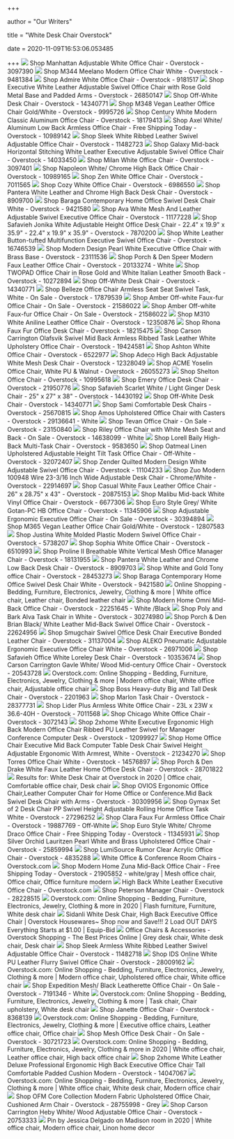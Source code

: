 +++
        
author = "Our Writers"
        
title = "White Desk Chair Overstock"
        
date = 2020-11-09T16:53:06.053485
        
+++
[ ![](https://ak1.ostkcdn.com/images/products/3/P11229440.jpg)](https://ak1.ostkcdn.com/images/products/3/P11229440.jpg) Shop Manhattan Adjustable White Office Chair - Overstock - 3097390
[ ![](https://ak1.ostkcdn.com/images/products/9481384/M344-Meelano-Modern-Office-Chair-White-0ffa90b5-6b46-4713-a3ca-f6810f3f440a_600.jpg?impolicy=medium)](https://ak1.ostkcdn.com/images/products/9481384/M344-Meelano-Modern-Office-Chair-White-0ffa90b5-6b46-4713-a3ca-f6810f3f440a_600.jpg?impolicy=medium) Shop M344 Meelano Modern Office Chair White - Overstock - 9481384
[ ![](https://ak1.ostkcdn.com/images/products/9181517/Admire-White-Office-Chair-92a08745-8bd9-41e1-b8b3-4c7d3ca9e64b_600.jpg?impolicy=medium)](https://ak1.ostkcdn.com/images/products/9181517/Admire-White-Office-Chair-92a08745-8bd9-41e1-b8b3-4c7d3ca9e64b_600.jpg?impolicy=medium) Shop Admire White Office Chair - Overstock - 9181517
[ ![](https://ak1.ostkcdn.com/images/products/26850147/Executive-White-Leather-Adjustable-Swivel-Office-Chair-With-Rose-Gold-Metal-Base-And-Padded-Arms-a9adcb94-6333-4dc9-a5df-f213dc1297f1.jpg)](https://ak1.ostkcdn.com/images/products/26850147/Executive-White-Leather-Adjustable-Swivel-Office-Chair-With-Rose-Gold-Metal-Base-And-Padded-Arms-a9adcb94-6333-4dc9-a5df-f213dc1297f1.jpg) Shop Executive White Leather Adjustable Swivel Office Chair with Rose Gold  Metal Base and Padded Arms - Overstock - 26850147
[ ![](https://ak1.ostkcdn.com/images/products/14340771/Barcalounger-Off-white-Desk-Chair-4237cbdf-8862-4edf-bd75-f29757a0b25d_600.jpg?impolicy=medium)](https://ak1.ostkcdn.com/images/products/14340771/Barcalounger-Off-white-Desk-Chair-4237cbdf-8862-4edf-bd75-f29757a0b25d_600.jpg?impolicy=medium) Shop Off-White Desk Chair - Overstock - 14340771
[ ![](https://ak1.ostkcdn.com/images/products/9995726/M348-Vegan-Leather-Office-Chair-Gold-White-715056e3-1774-4152-9541-7a70715ad40f.jpg)](https://ak1.ostkcdn.com/images/products/9995726/M348-Vegan-Leather-Office-Chair-Gold-White-715056e3-1774-4152-9541-7a70715ad40f.jpg) Shop M348 Vegan Leather Office Chair Gold/White - Overstock - 9995726
[ ![](https://ak1.ostkcdn.com/images/products/18179413/Century-White-Modern-Classic-Aluminum-Office-Chair-89eb778b-a04c-43d5-bfab-bb579156cac4_600.jpg?impolicy=medium)](https://ak1.ostkcdn.com/images/products/18179413/Century-White-Modern-Classic-Aluminum-Office-Chair-89eb778b-a04c-43d5-bfab-bb579156cac4_600.jpg?impolicy=medium) Shop Century White Modern Classic Aluminum Office Chair - Overstock -  18179413
[ ![](https://ak1.ostkcdn.com/images/products/10989142/Axel-Low-Back-Office-Chair-Armless-White-Aluminum-7ac1b558-61fb-46ec-a2a4-2b5a8c4f3570_600.jpg?impolicy=medium)](https://ak1.ostkcdn.com/images/products/10989142/Axel-Low-Back-Office-Chair-Armless-White-Aluminum-7ac1b558-61fb-46ec-a2a4-2b5a8c4f3570_600.jpg?impolicy=medium) Shop Axel White/ Aluminum Low Back Armless Office Chair - Free Shipping  Today - Overstock - 10989142
[ ![](https://ak1.ostkcdn.com/images/products/11482723/Sleek-White-Ribbed-Leather-Swivel-Adjustable-Office-Chair-b7bccebc-ff07-49c3-910b-6a7aeb73bb34_600.jpg?impolicy=medium)](https://ak1.ostkcdn.com/images/products/11482723/Sleek-White-Ribbed-Leather-Swivel-Adjustable-Office-Chair-b7bccebc-ff07-49c3-910b-6a7aeb73bb34_600.jpg?impolicy=medium) Shop Sleek White Ribbed Leather Swivel Adjustable Office Chair - Overstock  - 11482723
[ ![](https://ak1.ostkcdn.com/images/products/14033450/Galaxy-Mid-back-Horizontal-Stitching-White-Leather-Executive-Adjustable-Swivel-Office-Chair-e2510be8-debf-421e-acae-0d05ed8b9a28_600.jpg?impolicy=medium)](https://ak1.ostkcdn.com/images/products/14033450/Galaxy-Mid-back-Horizontal-Stitching-White-Leather-Executive-Adjustable-Swivel-Office-Chair-e2510be8-debf-421e-acae-0d05ed8b9a28_600.jpg?impolicy=medium) Shop Galaxy Mid-back Horizontal Stitching White Leather Executive  Adjustable Swivel Office Chair - Overstock - 14033450
[ ![](https://ak1.ostkcdn.com/images/products/3/P11229459.jpg?impolicy=medium)](https://ak1.ostkcdn.com/images/products/3/P11229459.jpg?impolicy=medium) Shop Milan White Office Chair - Overstock - 3097401
[ ![](https://ak1.ostkcdn.com/images/products/10989165/Napoleon-High-Back-Office-Chair-White-Chrome-629571ae-0394-4eb7-ae4c-92f850ad3c1e_600.jpg?impolicy=medium)](https://ak1.ostkcdn.com/images/products/10989165/Napoleon-High-Back-Office-Chair-White-Chrome-629571ae-0394-4eb7-ae4c-92f850ad3c1e_600.jpg?impolicy=medium) Shop Napoleon White/ Chrome High Back Office Chair - Overstock - 10989165
[ ![](https://ak1.ostkcdn.com/images/products/P14518637.jpg?impolicy=medium)](https://ak1.ostkcdn.com/images/products/P14518637.jpg?impolicy=medium) Shop Zen White Office Chair - Overstock - 7011565
[ ![](https://ak1.ostkcdn.com/images/products/P14497043.jpg?impolicy=medium)](https://ak1.ostkcdn.com/images/products/P14497043.jpg?impolicy=medium) Shop Cozy White Office Chair - Overstock - 6986550
[ ![](https://ak1.ostkcdn.com/images/products/8909700/Pantera-White-Leather-and-Chrome-High-Back-Desk-Chair-c4a26677-8a73-4f6d-bbaa-0bd51451d67a_600.jpg?impolicy=medium)](https://ak1.ostkcdn.com/images/products/8909700/Pantera-White-Leather-and-Chrome-High-Back-Desk-Chair-c4a26677-8a73-4f6d-bbaa-0bd51451d67a_600.jpg?impolicy=medium) Shop Pantera White Leather and Chrome High Back Desk Chair - Overstock -  8909700
[ ![](https://ak1.ostkcdn.com/images/products/9421580/Signature-Design-by-Ashley-Baraga-Home-Office-Swivel-Desk-Chair-afdcccb4-e99d-44bc-a094-e1803c838059_600.jpg?impolicy=medium)](https://ak1.ostkcdn.com/images/products/9421580/Signature-Design-by-Ashley-Baraga-Home-Office-Swivel-Desk-Chair-afdcccb4-e99d-44bc-a094-e1803c838059_600.jpg?impolicy=medium) Shop Baraga Contemporary Home Office Swivel Desk Chair White - Overstock -  9421580
[ ![](https://ak1.ostkcdn.com/images/products/11177228/Ava-White-Mesh-And-Leather-Adjustable-Swivel-Executive-Office-Chair-9619f072-a4b1-41c7-9fe9-8ef1c343841f_600.jpg?impolicy=medium)](https://ak1.ostkcdn.com/images/products/11177228/Ava-White-Mesh-And-Leather-Adjustable-Swivel-Executive-Office-Chair-9619f072-a4b1-41c7-9fe9-8ef1c343841f_600.jpg?impolicy=medium) Shop Ava White Mesh And Leather Adjustable Swivel Executive Office Chair -  Overstock - 11177228
[ ![](https://ak1.ostkcdn.com/images/products/7870200/Safavieh-Jonika-White-Adjustable-Height-Desk-Chair-22.4-x-19.9-x-35.9-9634ab92-f051-46c1-9f04-23feaca5a5b9_600.jpg?impolicy=medium)](https://ak1.ostkcdn.com/images/products/7870200/Safavieh-Jonika-White-Adjustable-Height-Desk-Chair-22.4-x-19.9-x-35.9-9634ab92-f051-46c1-9f04-23feaca5a5b9_600.jpg?impolicy=medium) Shop Safavieh Jonika White Adjustable Height Office Desk Chair - 22.4" x  19.9" x 35.9" - 22.4" x 19.9" x 35.9" - Overstock - 7870200
[ ![](https://ak1.ostkcdn.com/images/products/16746539/Multifunction-White-Leather-Button-Tufted-Executive-Swivel-Office-Chair-9868de12-ef2e-406f-ad9d-273850c84913_600.jpg?impolicy=medium)](https://ak1.ostkcdn.com/images/products/16746539/Multifunction-White-Leather-Button-Tufted-Executive-Swivel-Office-Chair-9868de12-ef2e-406f-ad9d-273850c84913_600.jpg?impolicy=medium) Shop White Leather Button-tufted Multifunction Executive Swivel Office Chair  - Overstock - 16746539
[ ![](https://ak1.ostkcdn.com/images/products/23111536/Modern-Design-Pearl-White-Executive-Office-Chair-with-Brass-Base-fa4dd063-546b-4ad0-b596-9b3efb497d4f_600.jpg?impolicy=medium)](https://ak1.ostkcdn.com/images/products/23111536/Modern-Design-Pearl-White-Executive-Office-Chair-with-Brass-Base-fa4dd063-546b-4ad0-b596-9b3efb497d4f_600.jpg?impolicy=medium) Shop Modern Design Pearl White Executive Office Chair with Brass Base -  Overstock - 23111536
[ ![](https://ak1.ostkcdn.com/images/products/is/images/direct/e362a50a65c0477a2ae712210f0063f424c49801/Porch-%26-Den-Speer-Modern-Faux-Leather-Office-Chair.jpg?impolicy=medium)](https://ak1.ostkcdn.com/images/products/is/images/direct/e362a50a65c0477a2ae712210f0063f424c49801/Porch-%26-Den-Speer-Modern-Faux-Leather-Office-Chair.jpg?impolicy=medium) Shop Porch & Den Speer Modern Faux Leather Office Chair - Overstock -  20133274 - White
[ ![](https://ak1.ostkcdn.com/images/products/10272894/TWOPAD-Office-Chair-in-Rose-Gold-and-White-Italian-Leather-Smooth-Back-b2f6b581-affe-4625-bd80-dcd09c2c57b4_600.jpg?impolicy=medium)](https://ak1.ostkcdn.com/images/products/10272894/TWOPAD-Office-Chair-in-Rose-Gold-and-White-Italian-Leather-Smooth-Back-b2f6b581-affe-4625-bd80-dcd09c2c57b4_600.jpg?impolicy=medium) Shop TWOPAD Office Chair in Rose Gold and White Italian Leather Smooth Back  - Overstock - 10272894
[ ![](https://ak1.ostkcdn.com/images/products/14340771/Barcalounger-Off-white-Desk-Chair-600057c6-bf8d-4b49-9470-89836c9374bf_600.jpg?impolicy=medium)](https://ak1.ostkcdn.com/images/products/14340771/Barcalounger-Off-white-Desk-Chair-600057c6-bf8d-4b49-9470-89836c9374bf_600.jpg?impolicy=medium) Shop Off-White Desk Chair - Overstock - 14340771
[ ![](https://ak1.ostkcdn.com/images/products/is/images/direct/fc492efe89e4e9a8f0779d79de9a4e040f98c685/Belleze-Ribbed-Office-Chair-Armless-Seat-Desk-Seat-Swivel-Task%2C-White.jpg?impolicy=medium)](https://ak1.ostkcdn.com/images/products/is/images/direct/fc492efe89e4e9a8f0779d79de9a4e040f98c685/Belleze-Ribbed-Office-Chair-Armless-Seat-Desk-Seat-Swivel-Task%2C-White.jpg?impolicy=medium) Shop Belleze Office Chair Armless Seat Seat Swivel Task, White - On Sale -  Overstock - 17879539
[ ![](https://ak1.ostkcdn.com/images/products/21586022/Amber-Off-white-Faux-Office-Chair-52492ce5-cf01-45bc-acec-9c653465b917.jpg)](https://ak1.ostkcdn.com/images/products/21586022/Amber-Off-white-Faux-Office-Chair-52492ce5-cf01-45bc-acec-9c653465b917.jpg) Shop Amber Off-white Faux-fur Office Chair - On Sale - Overstock - 21586022
[ ![](https://ak1.ostkcdn.com/images/products/21586022/Amber-Off-white-Faux-Office-Chair-86dbbf46-7825-4808-bab0-a36d87666c49_600.jpg?impolicy=medium)](https://ak1.ostkcdn.com/images/products/21586022/Amber-Off-white-Faux-Office-Chair-86dbbf46-7825-4808-bab0-a36d87666c49_600.jpg?impolicy=medium) Shop Amber Off-white Faux-fur Office Chair - On Sale - Overstock - 21586022
[ ![](https://ak1.ostkcdn.com/images/products/12350876/M310-White-Aniline-Leather-Office-Chair-1db6841c-16f1-42bc-8f7a-786d8a648f45_600.jpg?impolicy=medium)](https://ak1.ostkcdn.com/images/products/12350876/M310-White-Aniline-Leather-Office-Chair-1db6841c-16f1-42bc-8f7a-786d8a648f45_600.jpg?impolicy=medium) Shop M310 White Aniline Leather Office Chair - Overstock - 12350876
[ ![](https://ak1.ostkcdn.com/images/products/18215475/Rhona-Faux-Fur-Office-Desk-Chair-26a43ae9-3c0d-48bc-b758-9ef587180ee8.jpg)](https://ak1.ostkcdn.com/images/products/18215475/Rhona-Faux-Fur-Office-Desk-Chair-26a43ae9-3c0d-48bc-b758-9ef587180ee8.jpg) Shop Rhona Faux Fur Office Desk Chair - Overstock - 18215475
[ ![](https://ak1.ostkcdn.com/images/products/is/images/direct/9cd6a3cb9bd1861e7af021581f1af7261d9aa95d/Carson-Carrington-Olafsvik-Swivel-Mid-Back-Armless-Ribbed-Task-Leather-White-Upholstery-Office-Chair.jpg?impolicy=medium)](https://ak1.ostkcdn.com/images/products/is/images/direct/9cd6a3cb9bd1861e7af021581f1af7261d9aa95d/Carson-Carrington-Olafsvik-Swivel-Mid-Back-Armless-Ribbed-Task-Leather-White-Upholstery-Office-Chair.jpg?impolicy=medium) Shop Carson Carrington Olafsvik Swivel Mid Back Armless Ribbed Task Leather  White Upholstery Office Chair - Overstock - 19424581
[ ![](https://ak1.ostkcdn.com/images/products/6522977/Ashton-White-Office-Chair-2f7190f0-53c7-4d72-b7eb-f1a11dbc70b5_600.jpg?impolicy=medium)](https://ak1.ostkcdn.com/images/products/6522977/Ashton-White-Office-Chair-2f7190f0-53c7-4d72-b7eb-f1a11dbc70b5_600.jpg?impolicy=medium) Shop Ashton White Office Chair - Overstock - 6522977
[ ![](https://ak1.ostkcdn.com/images/products/12328049/Adeco-High-Back-Adjustable-White-Mesh-Desk-Chair-692346c6-bf7c-4695-a72c-0a7c964b1087_600.jpg?impolicy=medium)](https://ak1.ostkcdn.com/images/products/12328049/Adeco-High-Back-Adjustable-White-Mesh-Desk-Chair-692346c6-bf7c-4695-a72c-0a7c964b1087_600.jpg?impolicy=medium) Shop Adeco High Back Adjustable White Mesh Desk Chair - Overstock - 12328049
[ ![](https://ak1.ostkcdn.com/images/products/26055273/ACME-Yoselin-Office-Chair-White-PU-Walnut-d2579555-db35-43f4-9cc6-46eb1959a89b_600.jpg?impolicy=medium)](https://ak1.ostkcdn.com/images/products/26055273/ACME-Yoselin-Office-Chair-White-PU-Walnut-d2579555-db35-43f4-9cc6-46eb1959a89b_600.jpg?impolicy=medium) Shop ACME Yoselin Office Chair, White PU & Walnut - Overstock - 26055273
[ ![](https://ak1.ostkcdn.com/images/products/10995618/Shelton-Office-Chair-b6a43554-d84f-4076-908b-5e94233072ac_600.jpg?impolicy=medium)](https://ak1.ostkcdn.com/images/products/10995618/Shelton-Office-Chair-b6a43554-d84f-4076-908b-5e94233072ac_600.jpg?impolicy=medium) Shop Shelton Office Chair - Overstock - 10995618
[ ![](https://ak1.ostkcdn.com/images/products/21950776/Emery-Office-Desk-Chair-05128253-496e-474f-9e72-4695b0ec313d_600.jpg?impolicy=medium)](https://ak1.ostkcdn.com/images/products/21950776/Emery-Office-Desk-Chair-05128253-496e-474f-9e72-4695b0ec313d_600.jpg?impolicy=medium) Shop Emery Office Desk Chair - Overstock - 21950776
[ ![](https://ak1.ostkcdn.com/images/products/14430192/Safavieh-Scarlet-White-Light-Ginger-Desk-Chair-25-x-27-x-38-121ea3da-0ddd-428c-a908-0437d4e9dc18_600.jpg?impolicy=medium)](https://ak1.ostkcdn.com/images/products/14430192/Safavieh-Scarlet-White-Light-Ginger-Desk-Chair-25-x-27-x-38-121ea3da-0ddd-428c-a908-0437d4e9dc18_600.jpg?impolicy=medium) Shop Safavieh Scarlet White / Light Ginger Desk Chair - 25" x 27" x 38" -  Overstock - 14430192
[ ![](https://ak1.ostkcdn.com/images/products/14340771/Barcalounger-Off-white-Desk-Chair-355908b2-ab94-4b67-ae92-9771b429b5fe_600.jpg?impolicy=medium)](https://ak1.ostkcdn.com/images/products/14340771/Barcalounger-Off-white-Desk-Chair-355908b2-ab94-4b67-ae92-9771b429b5fe_600.jpg?impolicy=medium) Shop Off-White Desk Chair - Overstock - 14340771
[ ![](https://ak1.ostkcdn.com/images/products/is/images/direct/2699927c943e6ab1f62742f0064d81562a56d761/Sami-Comfortable-Desk-Chairs.jpg?impolicy=medium)](https://ak1.ostkcdn.com/images/products/is/images/direct/2699927c943e6ab1f62742f0064d81562a56d761/Sami-Comfortable-Desk-Chairs.jpg?impolicy=medium) Shop Sami Comfortable Desk Chairs - Overstock - 25670815
[ ![](https://ak1.ostkcdn.com/images/products/29136641/Amos-Upholstered-Office-Chair-with-Casters-44083602-173a-4240-a625-abef57737c39_600.jpg?impolicy=medium)](https://ak1.ostkcdn.com/images/products/29136641/Amos-Upholstered-Office-Chair-with-Casters-44083602-173a-4240-a625-abef57737c39_600.jpg?impolicy=medium) Shop Amos Upholstered Office Chair with Casters - Overstock - 29136641 -  White
[ ![](https://ak1.ostkcdn.com/images/products/23150840/Tevan-Office-Chair-21a541f1-1db5-4f44-a3e6-a7ccb2212959_600.jpg?impolicy=medium)](https://ak1.ostkcdn.com/images/products/23150840/Tevan-Office-Chair-21a541f1-1db5-4f44-a3e6-a7ccb2212959_600.jpg?impolicy=medium) Shop Tevan Office Chair - On Sale - Overstock - 23150840
[ ![](https://ak1.ostkcdn.com/images/products/is/images/direct/42b38e8ebe886015e8cd72c3b164752f36acf4cb/OSP-Riley-Office-Chair-with-White-Mesh-Seat-and-Back.jpg?impolicy=medium)](https://ak1.ostkcdn.com/images/products/is/images/direct/42b38e8ebe886015e8cd72c3b164752f36acf4cb/OSP-Riley-Office-Chair-with-White-Mesh-Seat-and-Back.jpg?impolicy=medium) Shop Riley Office Chair with White Mesh Seat and Back - On Sale - Overstock  - 14638099 - White
[ ![](https://ak1.ostkcdn.com/images/products/9583650/Lorell-Baily-High-Back-Multi-Task-Chair-c8fd4554-46a7-4f72-8b0e-63199deb0a38_600.jpg?impolicy=medium)](https://ak1.ostkcdn.com/images/products/9583650/Lorell-Baily-High-Back-Multi-Task-Chair-c8fd4554-46a7-4f72-8b0e-63199deb0a38_600.jpg?impolicy=medium) Shop Lorell Baily High-Back Multi-Task Chair - Overstock - 9583650
[ ![](https://ak1.ostkcdn.com/images/products/is/images/direct/cfaf2de7c643138f04f59c42b19260ea95ede5c0/Oatmeal-Linen-Upholstered-Adjustable-Height-Tilt-Task-Office-Chair.jpg?impolicy=medium)](https://ak1.ostkcdn.com/images/products/is/images/direct/cfaf2de7c643138f04f59c42b19260ea95ede5c0/Oatmeal-Linen-Upholstered-Adjustable-Height-Tilt-Task-Office-Chair.jpg?impolicy=medium) Shop Oatmeal Linen Upholstered Adjustable Height Tilt Task Office Chair -  Off-White - Overstock - 32072407
[ ![](https://ak1.ostkcdn.com/images/products/11104233/Zender-Adjustable-Quilted-Design-Modern-Swivel-Office-Chair-073b76db-d966-43a3-b8b8-6d259eb0cf5f_600.jpg?impolicy=medium)](https://ak1.ostkcdn.com/images/products/11104233/Zender-Adjustable-Quilted-Design-Modern-Swivel-Office-Chair-073b76db-d966-43a3-b8b8-6d259eb0cf5f_600.jpg?impolicy=medium) Shop Zender Quilted Modern Design White Adjustable Swivel Office Chair -  Overstock - 11104233
[ ![](https://ak1.ostkcdn.com/images/products/is/images/direct/214f539bc93ea2fb7a3c1e056d558849596d7cd9/Zuo-Modern-100948-Wire-23-3-16-Inch-Wide-Adjustable-Desk-Chair.jpg?impolicy=medium)](https://ak1.ostkcdn.com/images/products/is/images/direct/214f539bc93ea2fb7a3c1e056d558849596d7cd9/Zuo-Modern-100948-Wire-23-3-16-Inch-Wide-Adjustable-Desk-Chair.jpg?impolicy=medium) Shop Zuo Modern 100948 Wire 23-3/16 Inch Wide Adjustable Desk Chair -  Chrome/White - Overstock - 22914697
[ ![](https://ak1.ostkcdn.com/images/products/20875153/Casual-White-Faux-Leather-Office-Chair-26-x-28.75-x-43-117396f4-d7cb-4658-a71e-354090f10907_600.jpg?impolicy=medium)](https://ak1.ostkcdn.com/images/products/20875153/Casual-White-Faux-Leather-Office-Chair-26-x-28.75-x-43-117396f4-d7cb-4658-a71e-354090f10907_600.jpg?impolicy=medium) Shop Casual White Faux Leather Office Chair - 26" x 28.75" x 43" - Overstock  - 20875153
[ ![](https://ak1.ostkcdn.com/images/products/6677306/Malibu-Mid-back-White-Vinyl-Office-Chair-50673609-8732-4406-bf2c-93d6826f6c1d_600.jpg?impolicy=medium)](https://ak1.ostkcdn.com/images/products/6677306/Malibu-Mid-back-White-Vinyl-Office-Chair-50673609-8732-4406-bf2c-93d6826f6c1d_600.jpg?impolicy=medium) Shop Malibu Mid-back White Vinyl Office Chair - Overstock - 6677306
[ ![](https://ak1.ostkcdn.com/images/products/11345906/Gotan-PC-HB-Office-Chair-Gray-White-3e41bb71-c9e4-4171-b491-ca126ac80137_600.jpg?impolicy=medium)](https://ak1.ostkcdn.com/images/products/11345906/Gotan-PC-HB-Office-Chair-Gray-White-3e41bb71-c9e4-4171-b491-ca126ac80137_600.jpg?impolicy=medium) Shop Euro Style Grey/ White Gotan-PC HB Office Chair - Overstock - 11345906
[ ![](https://ak1.ostkcdn.com/images/products/30394894/Adjustable-Ergonomic-Executive-Office-Chair-dba5b139-f254-4670-8884-a3f9ce6d2b25_600.jpg?impolicy=medium)](https://ak1.ostkcdn.com/images/products/30394894/Adjustable-Ergonomic-Executive-Office-Chair-dba5b139-f254-4670-8884-a3f9ce6d2b25_600.jpg?impolicy=medium) Shop Adjustable Ergonomic Executive Office Chair - On Sale - Overstock -  30394894
[ ![](https://ak1.ostkcdn.com/images/products/12807583/M365-Gold-White-Vegan-Leather-Office-Chair-92086a5a-a3a2-4afd-9b5d-47bdedc27253_600.jpg?impolicy=medium)](https://ak1.ostkcdn.com/images/products/12807583/M365-Gold-White-Vegan-Leather-Office-Chair-92086a5a-a3a2-4afd-9b5d-47bdedc27253_600.jpg?impolicy=medium) Shop M365 Vegan Leather Office Chair Gold/White - Overstock - 12807583
[ ![](https://ak1.ostkcdn.com/images/products/5738207/Justina-White-Molded-Plastic-Modern-Swivel-Office-Chair-P13471105.jpg?impolicy=medium)](https://ak1.ostkcdn.com/images/products/5738207/Justina-White-Molded-Plastic-Modern-Swivel-Office-Chair-P13471105.jpg?impolicy=medium) Shop Justina White Molded Plastic Modern Swivel Office Chair - Overstock -  5738207
[ ![](https://ak1.ostkcdn.com/images/products/6510993/Sophia-White-Office-Chair-576aa2bd-9158-4f94-a09c-1745d6c4fbaa_600.jpg?impolicy=medium)](https://ak1.ostkcdn.com/images/products/6510993/Sophia-White-Office-Chair-576aa2bd-9158-4f94-a09c-1745d6c4fbaa_600.jpg?impolicy=medium) Shop Sophia White Office Chair - Overstock - 6510993
[ ![](https://ak1.ostkcdn.com/images/products/18131955/Breathable-White-Vertical-Mesh-Managers-Chair-with-Fabric-Seat-in-Steel-with-Headrest-2b6f30c9-4bb6-4d34-b63d-b464b36c82ff_600.jpg?impolicy=medium)](https://ak1.ostkcdn.com/images/products/18131955/Breathable-White-Vertical-Mesh-Managers-Chair-with-Fabric-Seat-in-Steel-with-Headrest-2b6f30c9-4bb6-4d34-b63d-b464b36c82ff_600.jpg?impolicy=medium) Shop Proline II Breathable White Vertical Mesh Office Manager Chair -  Overstock - 18131955
[ ![](https://ak1.ostkcdn.com/images/products/8909703/Pantera-White-Leather-and-Chrome-Low-Back-Desk-Chair-a55ac9b0-dab2-440c-96e5-af5cfbf88a09_600.jpg?impolicy=medium)](https://ak1.ostkcdn.com/images/products/8909703/Pantera-White-Leather-and-Chrome-Low-Back-Desk-Chair-a55ac9b0-dab2-440c-96e5-af5cfbf88a09_600.jpg?impolicy=medium) Shop Pantera White Leather and Chrome Low Back Desk Chair - Overstock -  8909703
[ ![](https://ak1.ostkcdn.com/images/products/28453273/White-and-Gold-Tony-office-Chair-N-A-01a3f1bb-de8e-4e6e-9a5c-69d5886a80c4_600.jpg?impolicy=medium)](https://ak1.ostkcdn.com/images/products/28453273/White-and-Gold-Tony-office-Chair-N-A-01a3f1bb-de8e-4e6e-9a5c-69d5886a80c4_600.jpg?impolicy=medium) Shop White and Gold Tony office Chair - Overstock - 28453273
[ ![](https://ak1.ostkcdn.com/images/products/9421580/Signature-Design-by-Ashley-Baraga-Home-Office-Swivel-Desk-Chair-825187c0-7b5c-48a6-a70b-4ede3a7d49c5_600.jpg?impolicy=medium)](https://ak1.ostkcdn.com/images/products/9421580/Signature-Design-by-Ashley-Baraga-Home-Office-Swivel-Desk-Chair-825187c0-7b5c-48a6-a70b-4ede3a7d49c5_600.jpg?impolicy=medium) Shop Baraga Contemporary Home Office Swivel Desk Chair White - Overstock -  9421580
[ ![](https://i.pinimg.com/originals/4a/f2/5e/4af25e3dbaeb2071d8d1372dfe3f94e6.jpg)](https://i.pinimg.com/originals/4a/f2/5e/4af25e3dbaeb2071d8d1372dfe3f94e6.jpg) Online Shopping - Bedding, Furniture, Electronics, Jewelry, Clothing & more  | White office chair, Leather chair, Bonded leather chair
[ ![](https://ak1.ostkcdn.com/images/products/22251645/Modern-Home-Omni-Mid-Back-Office-Chair-c085e2b2-51d9-4e3e-a3a7-649da0ee317b_600.jpg?impolicy=medium)](https://ak1.ostkcdn.com/images/products/22251645/Modern-Home-Omni-Mid-Back-Office-Chair-c085e2b2-51d9-4e3e-a3a7-649da0ee317b_600.jpg?impolicy=medium) Shop Modern Home Omni Mid-Back Office Chair - Overstock - 22251645 - White /Black
[ ![](https://ak1.ostkcdn.com/images/products/30274980/Poly-and-Bark-Alva-Task-Chair-in-White-d46cd98e-6821-4856-8374-76fed1734235_600.jpg?impolicy=medium)](https://ak1.ostkcdn.com/images/products/30274980/Poly-and-Bark-Alva-Task-Chair-in-White-d46cd98e-6821-4856-8374-76fed1734235_600.jpg?impolicy=medium) Shop Poly and Bark Alva Task Chair in White - Overstock - 30274980
[ ![](https://ak1.ostkcdn.com/images/products/is/images/direct/04665257463894f487d380fe1bff5a21f9379d8b/Porch-%26-Den-Brian-Black--White-Leather-Mid-Back-Swivel-Office-Chair.jpg?impolicy=medium)](https://ak1.ostkcdn.com/images/products/is/images/direct/04665257463894f487d380fe1bff5a21f9379d8b/Porch-%26-Den-Brian-Black--White-Leather-Mid-Back-Swivel-Office-Chair.jpg?impolicy=medium) Shop Porch & Den Brian Black/ White Leather Mid-Back Swivel Office Chair -  Overstock - 22624956
[ ![](https://ak1.ostkcdn.com/images/products/31137004/Smugchair-Swivel-Office-Desk-Chair-Executive-Bonded-Leather-Chair-e5ba8835-4e0b-45e6-816d-87e6eb95c304_600.jpg?impolicy=medium)](https://ak1.ostkcdn.com/images/products/31137004/Smugchair-Swivel-Office-Desk-Chair-Executive-Bonded-Leather-Chair-e5ba8835-4e0b-45e6-816d-87e6eb95c304_600.jpg?impolicy=medium) Shop Smugchair Swivel Office Desk Chair Executive Bonded Leather Chair -  Overstock - 31137004
[ ![](https://ak1.ostkcdn.com/images/products/26971006/ALEKO-Pneumatic-Adjustable-Ergonomic-Executive-Office-Chair-White-dd52bd4b-77c7-4d4d-9f0a-2d91ee27c05a_600.jpg?impolicy=medium)](https://ak1.ostkcdn.com/images/products/26971006/ALEKO-Pneumatic-Adjustable-Ergonomic-Executive-Office-Chair-White-dd52bd4b-77c7-4d4d-9f0a-2d91ee27c05a_600.jpg?impolicy=medium) Shop ALEKO Pneumatic Adjustable Ergonomic Executive Office Chair White -  Overstock - 26971006
[ ![](https://ak1.ostkcdn.com/images/products/10353674/Safavieh-Office-White-Loreley-Desk-Chair-dbb35e2a-4c9d-4864-bf47-19a966dc8219_600.jpg?impolicy=medium)](https://ak1.ostkcdn.com/images/products/10353674/Safavieh-Office-White-Loreley-Desk-Chair-dbb35e2a-4c9d-4864-bf47-19a966dc8219_600.jpg?impolicy=medium) Shop Safavieh Office White Loreley Desk Chair - Overstock - 10353674
[ ![](https://ak1.ostkcdn.com/images/products/is/images/direct/eed16a01e6bfc9615846ba8d7c247d3ed6bdffb7/Carson-Carrington-Gavle-White--Wood-Mid-century-Office-Chair.jpg)](https://ak1.ostkcdn.com/images/products/is/images/direct/eed16a01e6bfc9615846ba8d7c247d3ed6bdffb7/Carson-Carrington-Gavle-White--Wood-Mid-century-Office-Chair.jpg) Shop Carson Carrington Gavle White/ Wood Mid-century Office Chair -  Overstock - 20543728
[ ![](https://i.pinimg.com/originals/59/e6/46/59e646f05c6e6f8471a25ea226e65b0a.jpg)](https://i.pinimg.com/originals/59/e6/46/59e646f05c6e6f8471a25ea226e65b0a.jpg) Overstock.com: Online Shopping - Bedding, Furniture, Electronics, Jewelry,  Clothing & more | Modern office chair, White office chair, Adjustable office  chair
[ ![](https://ak1.ostkcdn.com/images/products/2201963/Boss-Heavy-duty-Big-and-Tall-Desk-Chair-296a8bee-f263-4588-854d-ec33acf1eea2_600.jpg?impolicy=medium)](https://ak1.ostkcdn.com/images/products/2201963/Boss-Heavy-duty-Big-and-Tall-Desk-Chair-296a8bee-f263-4588-854d-ec33acf1eea2_600.jpg?impolicy=medium) Shop Boss Heavy-duty Big and Tall Desk Chair - Overstock - 2201963
[ ![](https://ak1.ostkcdn.com/images/products/28377731/Marlon-Task-Chair-12002bbc-777f-425c-bf07-c990c5280705_600.jpg?impolicy=medium)](https://ak1.ostkcdn.com/images/products/28377731/Marlon-Task-Chair-12002bbc-777f-425c-bf07-c990c5280705_600.jpg?impolicy=medium) Shop Marlon Task Chair - Overstock - 28377731
[ ![](https://ak1.ostkcdn.com/images/products/7011568/Lider-Plus-Armless-White-Office-Chair-c8babb46-7c53-41bd-9470-331dd69eb76a_600.jpg?impolicy=medium)](https://ak1.ostkcdn.com/images/products/7011568/Lider-Plus-Armless-White-Office-Chair-c8babb46-7c53-41bd-9470-331dd69eb76a_600.jpg?impolicy=medium) Shop Lider Plus Armless White Office Chair - 23L x 23W x 36.6-40H -  Overstock - 7011568
[ ![](https://ak1.ostkcdn.com/images/products/3/P11208426.jpg?impolicy=medium)](https://ak1.ostkcdn.com/images/products/3/P11208426.jpg?impolicy=medium) Shop Chicago White Office Chair - Overstock - 3072143
[ ![](https://ak1.ostkcdn.com/images/products/is/images/direct/71cc6e554925c9102f56c701971a2fa4b3b202f0/2xhome---White---High-back---Tall-Ribbed-PU-leather-Adjustable-Seat-Office-Chair.jpg?impolicy=medium)](https://ak1.ostkcdn.com/images/products/is/images/direct/71cc6e554925c9102f56c701971a2fa4b3b202f0/2xhome---White---High-back---Tall-Ribbed-PU-leather-Adjustable-Seat-Office-Chair.jpg?impolicy=medium) Shop 2xhome White Executive Ergonomic High Back Modern Office Chair Ribbed  PU Leather Swivel for Manager Conference Computer Desk - Overstock -  12099927
[ ![](https://ak1.ostkcdn.com/images/products/21234270/Home-Office-Chair-Executive-Mid-Back-Computer-Table-Desk-Chair-Swivel-Height-Adjustable-Ergonomic-With-Armrest-White-7d9e9073-5b87-4139-839d-9b115cbc2878_600.jpg?impolicy=medium)](https://ak1.ostkcdn.com/images/products/21234270/Home-Office-Chair-Executive-Mid-Back-Computer-Table-Desk-Chair-Swivel-Height-Adjustable-Ergonomic-With-Armrest-White-7d9e9073-5b87-4139-839d-9b115cbc2878_600.jpg?impolicy=medium) Shop Home Office Chair Executive Mid Back Computer Table Desk Chair Swivel  Height Adjustable Ergonomic With Armrest, White - Overstock - 21234270
[ ![](https://ak1.ostkcdn.com/images/products/14576897/Torres-Office-Chair-White-fe608cee-423f-4f29-986d-89a685382935_600.jpg?impolicy=medium)](https://ak1.ostkcdn.com/images/products/14576897/Torres-Office-Chair-White-fe608cee-423f-4f29-986d-89a685382935_600.jpg?impolicy=medium) Shop Torres Office Chair White - Overstock - 14576897
[ ![](https://ak1.ostkcdn.com/images/products/28701822/Porch-Den-Drake-White-Faux-Leather-Home-Office-Desk-Chair-69990ddf-0de5-47d3-b9ad-367160284e32_600.jpg?impolicy=medium)](https://ak1.ostkcdn.com/images/products/28701822/Porch-Den-Drake-White-Faux-Leather-Home-Office-Desk-Chair-69990ddf-0de5-47d3-b9ad-367160284e32_600.jpg?impolicy=medium) Shop Porch & Den Drake White Faux Leather Home Office Desk Chair - Overstock  - 28701822
[ ![](https://i.pinimg.com/originals/19/0b/d4/190bd4f48a0e826920b40fbd6593d615.png)](https://i.pinimg.com/originals/19/0b/d4/190bd4f48a0e826920b40fbd6593d615.png) Results for: White Desk Chair at Overstock in 2020 | Office chair,  Comfortable office chair, Desk chair
[ ![](https://ak1.ostkcdn.com/images/products/is/images/direct/92212a29be9d337b4136836012beb20b6565de79/OVIOS-Ergonomic-Office-Chair%2CLeather-Computer-Chair-for-Home-Office-or-Conference.Mid-Back-Swivel-Desk-Chair-with-Arms.jpg?impolicy=medium)](https://ak1.ostkcdn.com/images/products/is/images/direct/92212a29be9d337b4136836012beb20b6565de79/OVIOS-Ergonomic-Office-Chair%2CLeather-Computer-Chair-for-Home-Office-or-Conference.Mid-Back-Swivel-Desk-Chair-with-Arms.jpg?impolicy=medium) Shop OVIOS Ergonomic Office Chair,Leather Computer Chair for Home Office or  Conference.Mid Back Swivel Desk Chair with Arms - Overstock - 30309956
[ ![](https://ak1.ostkcdn.com/images/products/is/images/direct/c8de932df8ec47293d96cea19bf7cb793f24ce5d/Gymax-Set-of-2-Desk-Chair-PP-Swivel-Height-Adjustable-Rolling-Home-Office-Task-White.jpg?impolicy=medium)](https://ak1.ostkcdn.com/images/products/is/images/direct/c8de932df8ec47293d96cea19bf7cb793f24ce5d/Gymax-Set-of-2-Desk-Chair-PP-Swivel-Height-Adjustable-Rolling-Home-Office-Task-White.jpg?impolicy=medium) Shop Gymax Set of 2 Desk Chair PP Swivel Height Adjustable Rolling Home Office  Task White - Overstock - 27296252
[ ![](https://ak1.ostkcdn.com/images/products/is/images/direct/895806269473362bbd9bc9cf7c7aac1ea855460e/Clara-Faux-Fur-Armless-Office-Chair.jpg?impolicy=medium)](https://ak1.ostkcdn.com/images/products/is/images/direct/895806269473362bbd9bc9cf7c7aac1ea855460e/Clara-Faux-Fur-Armless-Office-Chair.jpg?impolicy=medium) Shop Clara Faux Fur Armless Office Chair - Overstock - 19887769 - Off-White
[ ![](https://ak1.ostkcdn.com/images/products/11345931/Draco-Office-Chair-White-Chrome-6a49397c-efc5-4ca2-a537-0be79d5e8837_600.jpg?impolicy=medium)](https://ak1.ostkcdn.com/images/products/11345931/Draco-Office-Chair-White-Chrome-6a49397c-efc5-4ca2-a537-0be79d5e8837_600.jpg?impolicy=medium) Shop Euro Style White/ Chrome Draco Office Chair - Free Shipping Today -  Overstock - 11345931
[ ![](https://ak1.ostkcdn.com/images/products/25859994/Pearl-White-and-Brass-Upholstered-Office-Chair-322f5661-ca23-4f5c-99f5-ae86b2d1e104_600.jpg?impolicy=medium)](https://ak1.ostkcdn.com/images/products/25859994/Pearl-White-and-Brass-Upholstered-Office-Chair-322f5661-ca23-4f5c-99f5-ae86b2d1e104_600.jpg?impolicy=medium) Shop Silver Orchid Lauritzen Pearl White and Brass Upholstered Office Chair  - Overstock - 25859994
[ ![](https://ak1.ostkcdn.com/images/products/4835288/LumiSource-Rumor-Clear-Acrylic-Office-Chair-N-A-81ca96fa-1e37-4e54-b59e-5e6a3bedd6e3.jpg)](https://ak1.ostkcdn.com/images/products/4835288/LumiSource-Rumor-Clear-Acrylic-Office-Chair-N-A-81ca96fa-1e37-4e54-b59e-5e6a3bedd6e3.jpg) Shop LumiSource Rumor Clear Acrylic Office Chair - Overstock - 4835288
[ ![](https://ak1.ostkcdn.com/images/products/is/images/direct/4d9f6486d9e85c01ce786f27669368fc7cbb1b26/Modern-Home-Zuna-Mid-Back-Office-Chair.jpg?imwidth=200&impolicy=medium)](https://ak1.ostkcdn.com/images/products/is/images/direct/4d9f6486d9e85c01ce786f27669368fc7cbb1b26/Modern-Home-Zuna-Mid-Back-Office-Chair.jpg?imwidth=200&impolicy=medium) White Office & Conference Room Chairs - Overstock.com
[ ![](https://i.pinimg.com/originals/98/91/0f/98910f114922f0a780ee548a3defb1fb.png)](https://i.pinimg.com/originals/98/91/0f/98910f114922f0a780ee548a3defb1fb.png) Shop Modern Home Zuna Mid-Back Office Chair - Free Shipping Today -  Overstock - 21905852 - white/gray | Mesh office chair, Office chair, Office  furniture modern
[ ![](https://cdn.decorpad.com/photos/2012/11/22/2bbf67382ffb.jpeg)](https://cdn.decorpad.com/photos/2012/11/22/2bbf67382ffb.jpeg) High Back White Leather Executive Office Chair - Overstock.com
[ ![](https://ak1.ostkcdn.com/images/products/28228515/OSP-Home-Furnishings-Peterson-Manager-Chair-N-A-427b723c-864e-49a2-bede-30dc92f7e61f_600.jpg?impolicy=medium)](https://ak1.ostkcdn.com/images/products/28228515/OSP-Home-Furnishings-Peterson-Manager-Chair-N-A-427b723c-864e-49a2-bede-30dc92f7e61f_600.jpg?impolicy=medium) Shop Peterson Manager Chair - Overstock - 28228515
[ ![](https://i.pinimg.com/474x/49/2a/a4/492aa4640ec7953b298d0db464809135.jpg)](https://i.pinimg.com/474x/49/2a/a4/492aa4640ec7953b298d0db464809135.jpg) Overstock.com: Online Shopping - Bedding, Furniture, Electronics, Jewelry,  Clothing & more in 2020 | Flash furniture, Furniture, White desk chair
[ ![](https://18cfdfd73150f69310ab-4d842a0601d0ae955a714605e7fb6d6f.ssl.cf2.rackcdn.com/6281/4517705.jpg)](https://18cfdfd73150f69310ab-4d842a0601d0ae955a714605e7fb6d6f.ssl.cf2.rackcdn.com/6281/4517705.jpg) Sidanli White Desk Chair, High Back Executive Office Chair | Overstock  Housewares~ Shop now and Save!!! 2 Load OUT DAYS Everything Starts at $1.00  | Equip-Bid
[ ![](https://i.pinimg.com/originals/b0/7f/39/b07f39ff86c4551d6e991ae2454a0c82.jpg)](https://i.pinimg.com/originals/b0/7f/39/b07f39ff86c4551d6e991ae2454a0c82.jpg) Office Chairs & Accessories - Overstock Shopping - The Best Prices Online |  Grey desk chair, White desk chair, Desk chair
[ ![](https://ak1.ostkcdn.com/images/products/11482718/Sleek-Armless-White-Ribbed-Leather-Swivel-Adjustable-Office-Chair-ce0238e6-e1dd-45d6-ba99-31dc7ee23c9d_600.jpg?impolicy=medium)](https://ak1.ostkcdn.com/images/products/11482718/Sleek-Armless-White-Ribbed-Leather-Swivel-Adjustable-Office-Chair-ce0238e6-e1dd-45d6-ba99-31dc7ee23c9d_600.jpg?impolicy=medium) Shop Sleek Armless White Ribbed Leather Swivel Adjustable Office Chair -  Overstock - 11482718
[ ![](https://ak1.ostkcdn.com/images/products/28009162/IDS-Online-White-PU-Leather-Flurry-Office-Chair-N-A-9709aca0-76df-473b-9629-753c9f6c962a_600.jpg?impolicy=medium)](https://ak1.ostkcdn.com/images/products/28009162/IDS-Online-White-PU-Leather-Flurry-Office-Chair-N-A-9709aca0-76df-473b-9629-753c9f6c962a_600.jpg?impolicy=medium) Shop IDS Online White PU Leather Flurry Swivel Office Chair - Overstock -  28009162
[ ![](https://i.pinimg.com/originals/3c/ab/5f/3cab5f7fa01f06cd3d6ae49ff1890c61.jpg)](https://i.pinimg.com/originals/3c/ab/5f/3cab5f7fa01f06cd3d6ae49ff1890c61.jpg) Overstock.com: Online Shopping - Bedding, Furniture, Electronics, Jewelry,  Clothing & more | Modern office chair, Upholstered office chair, White  office chair
[ ![](https://ak1.ostkcdn.com/images/products/7191346/Expedition-Mesh-Black-Leatherette-Office-Chair-950e84cc-36b8-420f-8096-a6f67c2afecf_600.jpg?impolicy=medium)](https://ak1.ostkcdn.com/images/products/7191346/Expedition-Mesh-Black-Leatherette-Office-Chair-950e84cc-36b8-420f-8096-a6f67c2afecf_600.jpg?impolicy=medium) Shop Expedition Mesh/ Black Leatherette Office Chair - On Sale - Overstock  - 7191346 - White
[ ![](https://i.pinimg.com/736x/12/b2/87/12b2876525ee8996f6861198ab2962d2.jpg)](https://i.pinimg.com/736x/12/b2/87/12b2876525ee8996f6861198ab2962d2.jpg) Overstock.com: Online Shopping - Bedding, Furniture, Electronics, Jewelry,  Clothing & more | Task chair, Chair upholstery, White desk chair
[ ![](https://ak1.ostkcdn.com/images/products/8368139/Janette-Office-Chair-cb56cee9-89a4-4605-9484-c41ce59d8b1b_600.jpg?impolicy=medium)](https://ak1.ostkcdn.com/images/products/8368139/Janette-Office-Chair-cb56cee9-89a4-4605-9484-c41ce59d8b1b_600.jpg?impolicy=medium) Shop Janette Office Chair - Overstock - 8368139
[ ![](https://i.pinimg.com/originals/79/a0/8e/79a08ebefaa00801ecb7778f5bb644f0.jpg)](https://i.pinimg.com/originals/79/a0/8e/79a08ebefaa00801ecb7778f5bb644f0.jpg) Overstock.com: Online Shopping - Bedding, Furniture, Electronics, Jewelry,  Clothing & more | Executive office chairs, Leather office chair, Office  chair
[ ![](https://ak1.ostkcdn.com/images/products/30721723/Mesh-Office-Desk-Chair-b7310ecd-ee15-4063-91db-3859713a2cf6_600.jpg?impolicy=medium)](https://ak1.ostkcdn.com/images/products/30721723/Mesh-Office-Desk-Chair-b7310ecd-ee15-4063-91db-3859713a2cf6_600.jpg?impolicy=medium) Shop Mesh Office Desk Chair - On Sale - Overstock - 30721723
[ ![](https://i.pinimg.com/474x/4e/b5/0f/4eb50fdf6e618bb72d0eb1ab7801fab9.jpg)](https://i.pinimg.com/474x/4e/b5/0f/4eb50fdf6e618bb72d0eb1ab7801fab9.jpg) Overstock.com: Online Shopping - Bedding, Furniture, Electronics, Jewelry,  Clothing & more in 2020 | White office chair, Leather office chair, High  back office chair
[ ![](https://ak1.ostkcdn.com/images/products/is/images/direct/92bde8e4f793c67688f663cae1891bba69c4aec4/2xhome-White-Leather-Deluxe-Professional-Ergonomic-High-Back-Executive-Office-Chair.jpg?impolicy=medium)](https://ak1.ostkcdn.com/images/products/is/images/direct/92bde8e4f793c67688f663cae1891bba69c4aec4/2xhome-White-Leather-Deluxe-Professional-Ergonomic-High-Back-Executive-Office-Chair.jpg?impolicy=medium) Shop 2xhome White Leather Deluxe Professional Ergonomic High Back Executive Office  Chair Tall Comfortable Padded Cushion Modern - Overstock - 14047067
[ ![](https://i.pinimg.com/originals/ad/52/68/ad52689a499e41517133949ee5556b96.jpg)](https://i.pinimg.com/originals/ad/52/68/ad52689a499e41517133949ee5556b96.jpg) Overstock.com: Online Shopping - Bedding, Furniture, Electronics, Jewelry,  Clothing & more | White office chair, White desk chair, Modern office chair
[ ![](https://ak1.ostkcdn.com/images/products/28755998/OFM-Core-Collection-Modern-Fabric-Upholstered-Office-Chair-Cushioned-Arm-Chair-in-Gray-733-F-GRY-2ad3832d-2a61-4112-9334-894b6d9bf7f3_600.jpg?impolicy=medium)](https://ak1.ostkcdn.com/images/products/28755998/OFM-Core-Collection-Modern-Fabric-Upholstered-Office-Chair-Cushioned-Arm-Chair-in-Gray-733-F-GRY-2ad3832d-2a61-4112-9334-894b6d9bf7f3_600.jpg?impolicy=medium) Shop OFM Core Collection Modern Fabric Upholstered Office Chair, Cushioned  Arm Chair - Overstock - 28755998 - Grey
[ ![](https://ak1.ostkcdn.com/images/products/20753333/Carson-Carrington-Heby-White-Wood-Adjustable-Office-Chair-b0df27a3-df2a-43d1-bf32-7f52ddc33a3a_600.jpg?impolicy=medium)](https://ak1.ostkcdn.com/images/products/20753333/Carson-Carrington-Heby-White-Wood-Adjustable-Office-Chair-b0df27a3-df2a-43d1-bf32-7f52ddc33a3a_600.jpg?impolicy=medium) Shop Carson Carrington Heby White/ Wood Adjustable Office Chair - Overstock  - 20753333
[ ![](https://i.pinimg.com/564x/13/6d/f9/136df987917ecabb3e6acf6d1171f0f8.jpg)](https://i.pinimg.com/564x/13/6d/f9/136df987917ecabb3e6acf6d1171f0f8.jpg) Pin by Jessica Delgado on Madison room in 2020 | White office chair, Modern office  chair, Linon home decor
